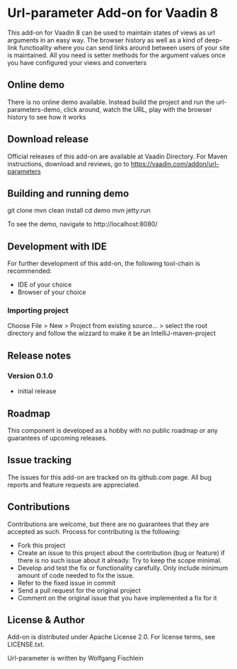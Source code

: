 # Url-parameter Add-on for Vaadin 8

This add-on for Vaadin 8 can be used to maintain states of views as url arguments in an easy way. The browser history as well as a kind of deep-link functioality where you can send links around between users of your site is maintained. All you need is setter methods for the argument values once you have configured your views and converters

## Online demo

There is no online demo available. Instead build the project and run the url-parameters-demo, click around, watch the URL, play with the browser history to see how it works

## Download release

Official releases of this add-on are available at Vaadin Directory. For Maven instructions, download and reviews, go to https://vaadin.com/addon/url-parameters

## Building and running demo

git clone <url of the MyComponent repository>
mvn clean install
cd demo
mvn jetty:run

To see the demo, navigate to http://localhost:8080/

## Development with IDE

For further development of this add-on, the following tool-chain is recommended:
- IDE of your choice
- Browser of your choice

### Importing project

Choose File > New > Project from existing source... > select the root directory and follow the wizzard to make it be an IntelliJ-maven-project

## Release notes

### Version 0.1.0
- initial release

## Roadmap

This component is developed as a hobby with no public roadmap or any guarantees of upcoming releases. 

## Issue tracking

The issues for this add-on are tracked on its github.com page. All bug reports and feature requests are appreciated. 

## Contributions

Contributions are welcome, but there are no guarantees that they are accepted as such. Process for contributing is the following:
- Fork this project
- Create an issue to this project about the contribution (bug or feature) if there is no such issue about it already. Try to keep the scope minimal.
- Develop and test the fix or functionality carefully. Only include minimum amount of code needed to fix the issue.
- Refer to the fixed issue in commit
- Send a pull request for the original project
- Comment on the original issue that you have implemented a fix for it

## License & Author

Add-on is distributed under Apache License 2.0. For license terms, see LICENSE.txt.

Url-parameter is written by Wolfgang Fischlein
